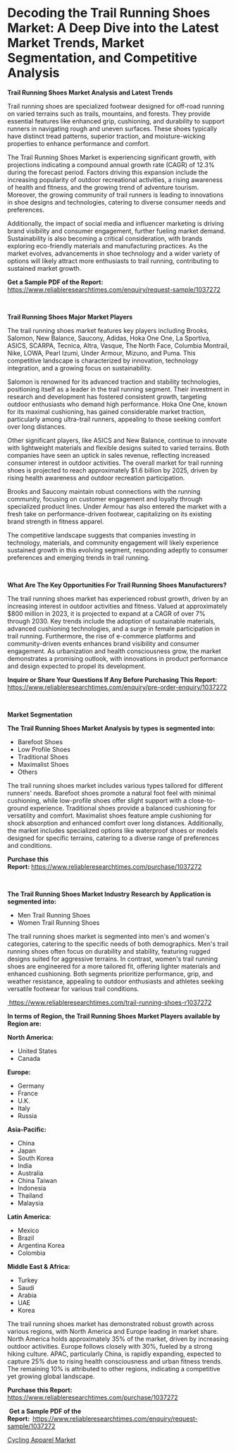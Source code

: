 <p><h1>Decoding the Trail Running Shoes Market: A Deep Dive into the Latest Market Trends, Market Segmentation, and Competitive Analysis</h1></p><p><strong>Trail Running Shoes Market Analysis and Latest Trends</strong></p>
<p><p>Trail running shoes are specialized footwear designed for off-road running on varied terrains such as trails, mountains, and forests. They provide essential features like enhanced grip, cushioning, and durability to support runners in navigating rough and uneven surfaces. These shoes typically have distinct tread patterns, superior traction, and moisture-wicking properties to enhance performance and comfort.</p><p>The Trail Running Shoes Market is experiencing significant growth, with projections indicating a compound annual growth rate (CAGR) of 12.3% during the forecast period. Factors driving this expansion include the increasing popularity of outdoor recreational activities, a rising awareness of health and fitness, and the growing trend of adventure tourism. Moreover, the growing community of trail runners is leading to innovations in shoe designs and technologies, catering to diverse consumer needs and preferences.</p><p>Additionally, the impact of social media and influencer marketing is driving brand visibility and consumer engagement, further fueling market demand. Sustainability is also becoming a critical consideration, with brands exploring eco-friendly materials and manufacturing practices. As the market evolves, advancements in shoe technology and a wider variety of options will likely attract more enthusiasts to trail running, contributing to sustained market growth.</p></p>
<p><strong>Get a Sample PDF of the Report:&nbsp;</strong> <a href="https://www.reliableresearchtimes.com/enquiry/request-sample/1037272?utm_campaign=2240&utm_medium=2&utm_source=Github&utm_content=ia&utm_term=09022025&utm_id=trail-running-shoes">https://www.reliableresearchtimes.com/enquiry/request-sample/1037272</a></p>
<p>&nbsp;</p>
<p><strong>Trail Running Shoes Major Market Players</strong></p>
<p><p>The trail running shoes market features key players including Brooks, Salomon, New Balance, Saucony, Adidas, Hoka One One, La Sportiva, ASICS, SCARPA, Tecnica, Altra, Vasque, The North Face, Columbia Montrail, Nike, LOWA, Pearl Izumi, Under Armour, Mizuno, and Puma. This competitive landscape is characterized by innovation, technology integration, and a growing focus on sustainability.</p><p>Salomon is renowned for its advanced traction and stability technologies, positioning itself as a leader in the trail running segment. Their investment in research and development has fostered consistent growth, targeting outdoor enthusiasts who demand high performance. Hoka One One, known for its maximal cushioning, has gained considerable market traction, particularly among ultra-trail runners, appealing to those seeking comfort over long distances.</p><p>Other significant players, like ASICS and New Balance, continue to innovate with lightweight materials and flexible designs suited to varied terrains. Both companies have seen an uptick in sales revenue, reflecting increased consumer interest in outdoor activities. The overall market for trail running shoes is projected to reach approximately $1.6 billion by 2025, driven by rising health awareness and outdoor recreation participation.</p><p>Brooks and Saucony maintain robust connections with the running community, focusing on customer engagement and loyalty through specialized product lines. Under Armour has also entered the market with a fresh take on performance-driven footwear, capitalizing on its existing brand strength in fitness apparel.</p><p>The competitive landscape suggests that companies investing in technology, materials, and community engagement will likely experience sustained growth in this evolving segment, responding adeptly to consumer preferences and emerging trends in trail running.</p></p>
<p>&nbsp;</p>
<p><strong>What Are The Key Opportunities For Trail Running Shoes Manufacturers?</strong></p>
<p><p>The trail running shoes market has experienced robust growth, driven by an increasing interest in outdoor activities and fitness. Valued at approximately $800 million in 2023, it is projected to expand at a CAGR of over 7% through 2030. Key trends include the adoption of sustainable materials, advanced cushioning technologies, and a surge in female participation in trail running. Furthermore, the rise of e-commerce platforms and community-driven events enhances brand visibility and consumer engagement. As urbanization and health consciousness grow, the market demonstrates a promising outlook, with innovations in product performance and design expected to propel its development.</p></p>
<p><strong>Inquire or Share Your Questions If Any Before Purchasing This Report:</strong> <a href="https://www.reliableresearchtimes.com/enquiry/pre-order-enquiry/1037272?utm_campaign=2240&utm_medium=2&utm_source=Github&utm_content=ia&utm_term=09022025&utm_id=trail-running-shoes">https://www.reliableresearchtimes.com/enquiry/pre-order-enquiry/1037272</a></p>
<p>&nbsp;</p>
<p><strong>Market Segmentation</strong></p>
<p><strong>The Trail Running Shoes Market Analysis by types is segmented into:</strong></p>
<p><ul><li>Barefoot Shoes</li><li>Low Profile Shoes</li><li>Traditional Shoes</li><li>Maximalist Shoes</li><li>Others</li></ul></p>
<p><p>The trail running shoes market includes various types tailored for different runners' needs. Barefoot shoes promote a natural foot feel with minimal cushioning, while low-profile shoes offer slight support with a close-to-ground experience. Traditional shoes provide a balanced cushioning for versatility and comfort. Maximalist shoes feature ample cushioning for shock absorption and enhanced comfort over long distances. Additionally, the market includes specialized options like waterproof shoes or models designed for specific terrains, catering to a diverse range of preferences and conditions.</p></p>
<p><strong>Purchase this Report:&nbsp;</strong><a href="https://www.reliableresearchtimes.com/purchase/1037272?utm_campaign=2240&utm_medium=2&utm_source=Github&utm_content=ia&utm_term=09022025&utm_id=trail-running-shoes">https://www.reliableresearchtimes.com/purchase/1037272</a></p>
<p>&nbsp;</p>
<p><strong>The Trail Running Shoes Market Industry Research by Application is segmented into:</strong></p>
<p><ul><li>Men Trail Running Shoes</li><li>Women Trail Running Shoes</li></ul></p>
<p><p>The trail running shoes market is segmented into men's and women's categories, catering to the specific needs of both demographics. Men's trail running shoes often focus on durability and stability, featuring rugged designs suited for aggressive terrains. In contrast, women's trail running shoes are engineered for a more tailored fit, offering lighter materials and enhanced cushioning. Both segments prioritize performance, grip, and weather resistance, appealing to outdoor enthusiasts and athletes seeking versatile footwear for various trail conditions.</p></p>
<p><a href="https://www.reliableresearchtimes.com/trail-running-shoes-r1037272?utm_campaign=2240&utm_medium=2&utm_source=Github&utm_content=ia&utm_term=09022025&utm_id=trail-running-shoes">&nbsp;https://www.reliableresearchtimes.com/trail-running-shoes-r1037272</a></p>
<p><strong>In terms of Region, the Trail Running Shoes Market Players available by Region are:</strong></p>
<p>
    <p> <strong> North America: </strong>
        <ul>
            <li>United States</li>
            <li>Canada</li>
        </ul>
        </p> 
    <p> <strong> Europe: </strong>
        <ul>
            <li>Germany</li>
            <li>France</li>
            <li>U.K.</li>
            <li>Italy</li>
            <li>Russia</li>
        </ul>
        </p> 
    <p> <strong> Asia-Pacific: </strong>
        <ul>
            <li>China</li>
            <li>Japan</li>
            <li>South Korea</li>
            <li>India</li>
            <li>Australia</li>
            <li>China Taiwan</li>
            <li>Indonesia</li>
            <li>Thailand</li>
            <li>Malaysia</li>
        </ul>
        </p> 
    <p> <strong> Latin America: </strong>
        <ul>
            <li>Mexico</li>
            <li>Brazil</li>
            <li>Argentina Korea</li>
            <li>Colombia</li>
        </ul>
        </p> 
    <p> <strong> Middle East & Africa: </strong>
        <ul>
            <li>Turkey</li>
            <li>Saudi</li>
            <li>Arabia</li>
            <li>UAE</li>
            <li>Korea</li>
        </ul>
    </p>
    </p>
<p><p>The trail running shoes market has demonstrated robust growth across various regions, with North America and Europe leading in market share. North America holds approximately 35% of the market, driven by increasing outdoor activities. Europe follows closely with 30%, fueled by a strong hiking culture. APAC, particularly China, is rapidly expanding, expected to capture 25% due to rising health consciousness and urban fitness trends. The remaining 10% is attributed to other regions, indicating a competitive yet growing global landscape.</p></p>
<p><strong>Purchase this Report: </strong><a href="https://www.reliableresearchtimes.com/purchase/1037272?utm_campaign=2240&utm_medium=2&utm_source=Github&utm_content=ia&utm_term=09022025&utm_id=trail-running-shoes">https://www.reliableresearchtimes.com/purchase/1037272</a></p>
<p>&nbsp;<strong>Get a Sample PDF of the Report:&nbsp;&nbsp;</strong><a href="https://www.reliableresearchtimes.com/enquiry/request-sample/1037272?utm_campaign=2240&utm_medium=2&utm_source=Github&utm_content=ia&utm_term=09022025&utm_id=trail-running-shoes">https://www.reliableresearchtimes.com/enquiry/request-sample/1037272</a></p>
<p><strong></strong></p>
<p><p><a href="https://github.com/stillsfloria19981/Market-Research-Report-List-1/blob/main/cycling-apparel-market.md?utm_campaign=2240&utm_medium=2&utm_source=Github&utm_content=ia&utm_term=09022025&utm_id=trail-running-shoes">Cycling Apparel Market</a></p></p>